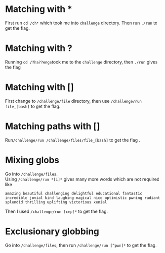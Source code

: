 # Matching with *
First run `cd /ch*` which took me into `challenge` directory. Then run `./run` to get the flag.

# Matching with ?
Running `cd /?ha??enge`took me to the `challenge` directory, then `./run` gives the flag

# Matching with []
First change  to `/challenge/file` directory, then use `/challenge/run file_[bash]` to get the flag.

# Matching paths with []
Run`/challenge/run /challenge/files/file_[bash]` to get the flag .

# Mixing globs
Go into `/challenge/files`. \
Using `/challenge/run *[i]*` gives many more words which are not required like 
```
amazing beautiful challenging delightful educational fantastic incredible jovial kind laughing magical nice optimistic pwning radiant splendid thrilling uplifting victorious xenial
```
Then I used `/challenge/run [cep]*` to get the flag.

# Exclusionary globbing
Go into `/challenge/files`, then run `/challenge/run [^pwn]*` to get the flag.

